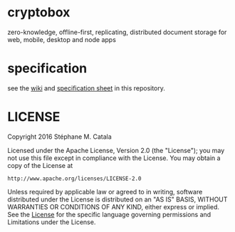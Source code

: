 # cryptobox
zero-knowledge, offline-first, replicating, distributed document storage for web, mobile, desktop and node apps

# specification
see the [wiki](https://github.com/ZenyWay/cryptobox/wiki) and [specification sheet](./cryptobox-specification.ods) in this repository.

# LICENSE
Copyright 2016 Stéphane M. Catala

Licensed under the Apache License, Version 2.0 (the "License");
you may not use this file except in compliance with the License.
You may obtain a copy of the License at

    http://www.apache.org/licenses/LICENSE-2.0

Unless required by applicable law or agreed to in writing, software
distributed under the License is distributed on an "AS IS" BASIS,
WITHOUT WARRANTIES OR CONDITIONS OF ANY KIND, either express or implied.
See the [License](./LICENSE) for the specific language governing permissions and
Limitations under the License.
